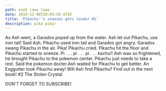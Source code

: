```yaml
---
path: oooh laaa laaa
date: 2019-12-08T20:03:59.479Z
title: 'Pikachu''s sneezes gets louder #1'
description: pika pika!
---
```

As Ash went, a Garados poped up from the water. Ash let out Pikachu, use iron tail! Said Ash. Pikachu used iron tail and Garados got angry. Garados swang Pikachu in the air. Pika! Pikachu cried. Pikachu hit the floor and Pikachu started to sneeze. Pi . . . pi . . . pi . . . kachu!! Ash was so frightened, he brought Pikachu to the pokemon center. Pikachu just needs to take a rest. Said the pokemon docter.Ash waited for Pikachu to get better. An Exggutter took Pikachu away! Will Ash find Pikachu? Find out in the next book! #2 The Stolen Crystal

DON'T FORGET TO SUBSCRIBE!
